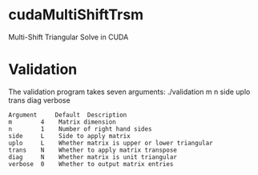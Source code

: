 # cudaMultiShiftTrsm
Multi-Shift Triangular Solve in CUDA

# Validation
The validation program takes seven arguments:
    ./validation m n side uplo trans diag verbose

    Argument	 Default  Description
    m		 4	  Matrix dimension
    n		 1	  Number of right hand sides
    side	 L	  Side to apply matrix
    uplo	 L	  Whether matrix is upper or lower triangular
    trans	 N	  Whether to apply matrix transpose
    diag	 N	  Whether matrix is unit triangular
    verbose	 0	  Whether to output matrix entries
